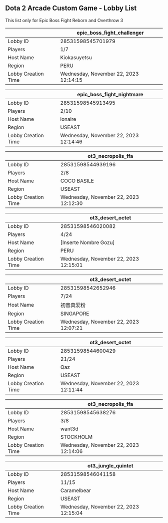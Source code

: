 ## Dota 2 Arcade Custom Game - Lobby List

This list only for Epic Boss Fight Reborn and Overthrow 3

|  | epic_boss_fight_challenger |
| ------ | ------ |
| Lobby ID | 28531598545701979 |
| Players | 1/7 |
| Host Name | Kiokasuyetsu |
| Region | PERU |
| Lobby Creation Time | Wednesday, November 22, 2023 12:14:15 |


|  | epic_boss_fight_nightmare |
| ------ | ------ |
| Lobby ID | 28531598545913495 |
| Players | 2/10 |
| Host Name | ionaire |
| Region | USEAST |
| Lobby Creation Time | Wednesday, November 22, 2023 12:14:46 |


|  | ot3_necropolis_ffa |
| ------ | ------ |
| Lobby ID | 28531598544939196 |
| Players | 2/8 |
| Host Name | COCO BASILE |
| Region | USEAST |
| Lobby Creation Time | Wednesday, November 22, 2023 12:12:30 |


|  | ot3_desert_octet |
| ------ | ------ |
| Lobby ID | 28531598546020082 |
| Players | 4/24 |
| Host Name | [Inserte Nombre Gozu] |
| Region | PERU |
| Lobby Creation Time | Wednesday, November 22, 2023 12:15:01 |


|  | ot3_desert_octet |
| ------ | ------ |
| Lobby ID | 28531598542652946 |
| Players | 7/24 |
| Host Name | 初音真爱粉 |
| Region | SINGAPORE |
| Lobby Creation Time | Wednesday, November 22, 2023 12:07:21 |


|  | ot3_desert_octet |
| ------ | ------ |
| Lobby ID | 28531598544600429 |
| Players | 21/24 |
| Host Name | Qaz |
| Region | USEAST |
| Lobby Creation Time | Wednesday, November 22, 2023 12:11:44 |


|  | ot3_necropolis_ffa |
| ------ | ------ |
| Lobby ID | 28531598545638276 |
| Players | 3/8 |
| Host Name | want3d |
| Region | STOCKHOLM |
| Lobby Creation Time | Wednesday, November 22, 2023 12:14:06 |


|  | ot3_jungle_quintet |
| ------ | ------ |
| Lobby ID | 28531598546041158 |
| Players | 11/15 |
| Host Name | Caramelbear |
| Region | USEAST |
| Lobby Creation Time | Wednesday, November 22, 2023 12:15:04 |


